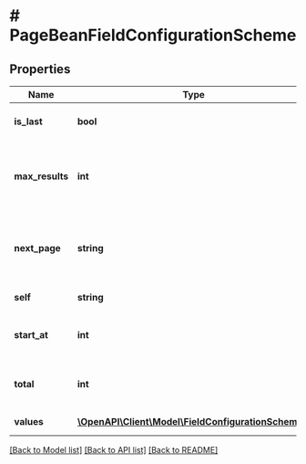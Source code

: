 # # PageBeanFieldConfigurationScheme

## Properties

Name | Type | Description | Notes
------------ | ------------- | ------------- | -------------
**is_last** | **bool** | Whether this is the last page. | [optional] [readonly]
**max_results** | **int** | The maximum number of items that could be returned. | [optional] [readonly]
**next_page** | **string** | If there is another page of results, the URL of the next page. | [optional] [readonly]
**self** | **string** | The URL of the page. | [optional] [readonly]
**start_at** | **int** | The index of the first item returned. | [optional] [readonly]
**total** | **int** | The number of items returned. | [optional] [readonly]
**values** | [**\OpenAPI\Client\Model\FieldConfigurationScheme[]**](FieldConfigurationScheme.md) | The list of items. | [optional] [readonly]

[[Back to Model list]](../../README.md#models) [[Back to API list]](../../README.md#endpoints) [[Back to README]](../../README.md)
